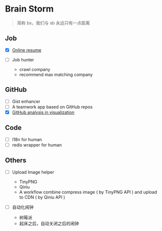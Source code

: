 # Brain Storm

> 简称 bs，我们与 sb 永远只有一点距离

## Job

- [x] [Online resume](https://github.com/ecmadao/hacknical)
- [ ] Job hunter

  - crawl company
  - recommend max matching company

## GitHub

- [ ] Gist enhancer
- [ ] A teamwork app based on GitHub repos
- [x] [GitHub analysis in visualization](https://github.com/ecmadao/hacknical)

## Code

- [ ] l18n for human
- [ ] redis wrapper for human

## Others

- [ ] Upload Image helper

  - TinyPNG
  - Qiniu
  - A workflow combine compress image ( by TinyPNG API ) and upload to CDN ( by Qiniu API )

- [ ] 自动化闹钟

  - 树莓派
  - 起床之后，自动关闭之后的闹钟
